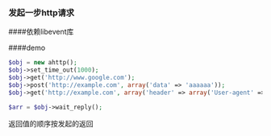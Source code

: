 ### 发起一步http请求

####依赖libevent库

####demo

```php
$obj = new ahttp();
$obj->set_time_out(1000);
$obj->get('http://www.google.com');
$obj->post('http://example.com', array('data' => 'aaaaaa'));
$obj->get('http://example.com', array('header' => array('User-agent' => 'ahttp')));

$arr = $obj->wait_reply();
```

返回值的顺序按发起的返回
